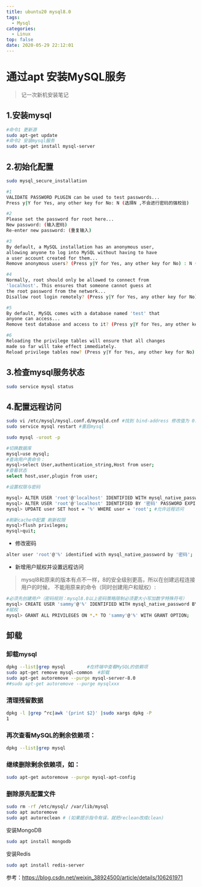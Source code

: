 ```yaml
---
title: ubuntu20 mysql8.0
tags:
  - Mysql
categories:
  - Linux
top: false
date: 2020-05-29 22:12:01
---
```

# 通过apt 安装MySQL服务
> 记一次新机安装笔记
## 1.安装mysql
```bash
#命令1 更新源
sudo apt-get update
#命令2 安装mysql服务
sudo apt-get install mysql-server
```
## 2.初始化配置
```bash
sudo mysql_secure_installation
```

```bash
#1
VALIDATE PASSWORD PLUGIN can be used to test passwords...
Press y|Y for Yes, any other key for No: N (选择N ,不会进行密码的强校验)

#2
Please set the password for root here...
New password: (输入密码)
Re-enter new password: (重复输入)

#3
By default, a MySQL installation has an anonymous user,
allowing anyone to log into MySQL without having to have
a user account created for them...
Remove anonymous users? (Press y|Y for Yes, any other key for No) : N (选择N，不删除匿名用户)

#4
Normally, root should only be allowed to connect from
'localhost'. This ensures that someone cannot guess at
the root password from the network...
Disallow root login remotely? (Press y|Y for Yes, any other key for No) : N (选择N，允许root远程连接)

#5
By default, MySQL comes with a database named 'test' that
anyone can access...
Remove test database and access to it? (Press y|Y for Yes, any other key for No) : N (选择N，不删除test数据库)

#6
Reloading the privilege tables will ensure that all changes
made so far will take effect immediately.
Reload privilege tables now? (Press y|Y for Yes, any other key for No) : Y (选择Y，修改权限立即生效)
```
## 3.检查mysql服务状态
```bash
sudo service mysql status
```
## 4.配置远程访问
```bash
sudo vi /etc/mysql/mysql.conf.d/mysqld.cnf #找到 bind-address 修改值为 0.0.0.0(如果需要远程访问)
sudo service mysql restart #重启mysql
```
```bash
sudo mysql -uroot -p
```
```bash
#切换数据库
mysql>use mysql;
#查询用户表命令：
mysql>select User,authentication_string,Host from user;
#查看状态
select host,user,plugin from user;
```
```bash
#设置权限与密码

mysql> ALTER USER 'root'@'localhost' IDENTIFIED WITH mysql_native_password BY '密码'; #使用mysql_native_password修改加密规则
mysql> ALTER USER 'root'@'localhost' IDENTIFIED BY '密码' PASSWORD EXPIRE NEVER; #更新一下用户的密码
mysql> UPDATE user SET host = '%' WHERE user = 'root'; #允许远程访问

#刷新cache中配置 刷新权限
mysql>flush privileges; 
mysql>quit;
```
* 修改密码
```bash
alter user 'root'@'%' identified with mysql_native_password by '密码';
```
* 新增用户赋权并设置远程访问
> mysql8和原来的版本有点不一样，8的安全级别更高，所以在创建远程连接用户的时候，
不能用原来的命令（同时创建用户和赋权）:

```bash
#必须先创建用户（密码规则：mysql8.0以上密码策略限制必须要大小写加数字特殊符号）
mysql> CREATE USER 'sammy'@'%' IDENTIFIED WITH mysql_native_password BY 'password';
#赋权
mysql> GRANT ALL PRIVILEGES ON *.* TO 'sammy'@'%' WITH GRANT OPTION;
```

## 卸载
### 卸载mysql
```bash
dpkg --list|grep mysql        #在终端中查看MySQL的依赖项
sudo apt-get remove mysql-common  #卸载
sudo apt-get autoremove --purge mysql-server-8.0
##sudo apt-get autoremove --purge mysqlxxx
```
### 清理残留数据
```bash
dpkg -l |grep ^rc|awk '{print $2}' |sudo xargs dpkg -P
1
```
### 再次查看MySQL的剩余依赖项：
```bash
dpkg --list|grep mysql
```
### 继续删除剩余依赖项，如：
```bash
sudo apt-get autoremove --purge mysql-apt-config
```
### 删除原先配置文件
```bash
sudo rm -rf /etc/mysql/ /var/lib/mysql
sudo apt autoremove
sudo apt autoreclean # (如果提示指令有误，就把reclean改成clean)
```

安装MongoDB
```bash
sudo apt install mongodb
```
安装Redis
```bash
sudo apt install redis-server
```


参考：https://blog.csdn.net/weixin_38924500/article/details/106261971